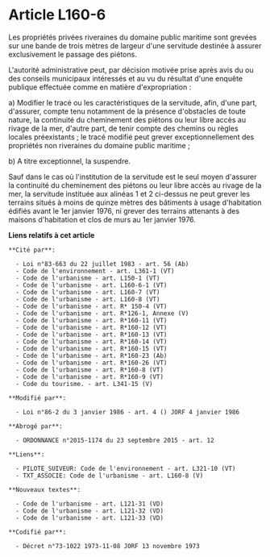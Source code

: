 # Article L160-6

Les propriétés privées riveraines du domaine public maritime sont grevées sur une bande de trois mètres de largeur d'une
servitude destinée à assurer exclusivement le passage des piétons.

L'autorité administrative peut, par décision motivée prise après avis du ou des conseils municipaux intéressés et au vu du
résultat d'une enquête publique effectuée comme en matière d'expropriation :

a) Modifier le tracé ou les caractéristiques de la servitude, afin, d'une part, d'assurer, compte tenu notamment de la
présence d'obstacles de toute nature, la continuité du cheminement des piétons ou leur libre accès au rivage de la mer,
d'autre part, de tenir compte des chemins ou règles locales préexistants ; le tracé modifié peut grever exceptionnellement
des propriétés non riveraines du domaine public maritime ;

b) A titre exceptionnel, la suspendre.

Sauf dans le cas où l'institution de la servitude est le seul moyen d'assurer la continuité du cheminement des piétons ou
leur libre accès au rivage de la mer, la servitude instituée aux alinéas 1 et 2 ci-dessus ne peut grever les terrains situés
à moins de quinze mètres des bâtiments à usage d'habitation édifiés avant le 1er janvier 1976, ni grever des terrains
attenants à des maisons d'habitation et clos de murs au 1er janvier 1976.

**Liens relatifs à cet article**

	**Cité par**:

	  - Loi n°83-663 du 22 juillet 1983 - art. 56 (Ab)
	  - Code de l'environnement - art. L361-1 (VT)
	  - Code de l'urbanisme - art. L150-1 (VT)
	  - Code de l'urbanisme - art. L160-6-1 (VT)
	  - Code de l'urbanisme - art. L160-7 (VT)
	  - Code de l'urbanisme - art. L160-8 (VT)
	  - Code de l'urbanisme - art. R* 150-4 (VT)
	  - Code de l'urbanisme - art. R*126-1, Annexe (V)
	  - Code de l'urbanisme - art. R*160-11 (VT)
	  - Code de l'urbanisme - art. R*160-12 (VT)
	  - Code de l'urbanisme - art. R*160-13 (VT)
	  - Code de l'urbanisme - art. R*160-14 (VT)
	  - Code de l'urbanisme - art. R*160-15 (VT)
	  - Code de l'urbanisme - art. R*160-23 (Ab)
	  - Code de l'urbanisme - art. R*160-26 (VT)
	  - Code de l'urbanisme - art. R*160-8 (VT)
	  - Code de l'urbanisme - art. R*160-9 (VT)
	  - Code du tourisme. - art. L341-15 (V)

	**Modifié par**:

	  - Loi n°86-2 du 3 janvier 1986 - art. 4 () JORF 4 janvier 1986

	**Abrogé par**:

	  - ORDONNANCE n°2015-1174 du 23 septembre 2015 - art. 12

	**Liens**:

	  - PILOTE_SUIVEUR: Code de l'environnement - art. L321-10 (VT)
	  - TXT_ASSOCIE: Code de l'urbanisme - art. L160-8 (V)

	**Nouveaux textes**:

	  - Code de l'urbanisme - art. L121-31 (VD)
	  - Code de l'urbanisme - art. L121-32 (VD)
	  - Code de l'urbanisme - art. L121-33 (VD)

	**Codifié par**:

	  - Décret n°73-1022 1973-11-08 JORF 13 novembre 1973
